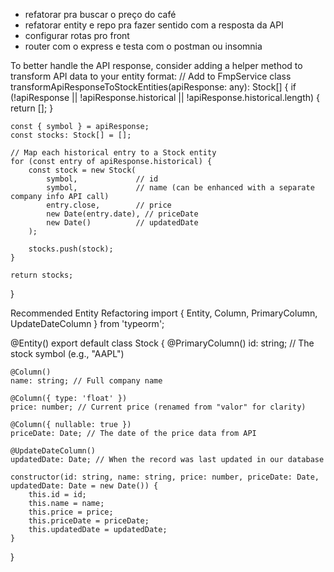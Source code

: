 - refatorar pra buscar o preço do café
- refatorar entity e repo pra fazer sentido com a resposta da API
- configurar rotas pro front 
- router com o express  e testa com o postman ou insomnia


To better handle the API response, consider adding a helper method to transform API data to your entity format:
// Add to FmpService class
transformApiResponseToStockEntities(apiResponse: any): Stock[] {
    if (!apiResponse || !apiResponse.historical || !apiResponse.historical.length) {
        return [];
    }
    
    const { symbol } = apiResponse;
    const stocks: Stock[] = [];
    
    // Map each historical entry to a Stock entity
    for (const entry of apiResponse.historical) {
        const stock = new Stock(
            symbol,             // id
            symbol,             // name (can be enhanced with a separate company info API call)
            entry.close,        // price
            new Date(entry.date), // priceDate
            new Date()          // updatedDate
        );
        
        stocks.push(stock);
    }
    
    return stocks;
}

Recommended Entity Refactoring
import { Entity, Column, PrimaryColumn, UpdateDateColumn } from 'typeorm';

@Entity()
export default class Stock {
    @PrimaryColumn()
    id: string; // The stock symbol (e.g., "AAPL")
    
    @Column()
    name: string; // Full company name
    
    @Column({ type: 'float' })
    price: number; // Current price (renamed from "valor" for clarity)
    
    @Column({ nullable: true })
    priceDate: Date; // The date of the price data from API
    
    @UpdateDateColumn()
    updatedDate: Date; // When the record was last updated in our database

    constructor(id: string, name: string, price: number, priceDate: Date, updatedDate: Date = new Date()) {
        this.id = id;
        this.name = name;
        this.price = price;
        this.priceDate = priceDate;
        this.updatedDate = updatedDate;
    }
}